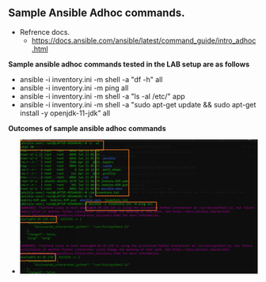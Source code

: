 ## Sample Ansible Adhoc commands.

- Refrence docs.
  - https://docs.ansible.com/ansible/latest/command_guide/intro_adhoc.html

**Sample ansible adhoc commands tested in the LAB setup are as follows**

- ansible -i inventory.ini -m shell -a "df -h" all
- ansible -i inventory.ini -m ping all
- ansible -i inventory.ini -m shell -a "ls -al /etc/" app
- ansible -i inventory.ini -m shell -a "sudo apt-get update && sudo apt-get install -y openjdk-11-jdk" all


**Outcomes of sample ansible adhoc commands**

- ![Ansible-adhoc-1](./Images/Ansible-adhoc-1.png)